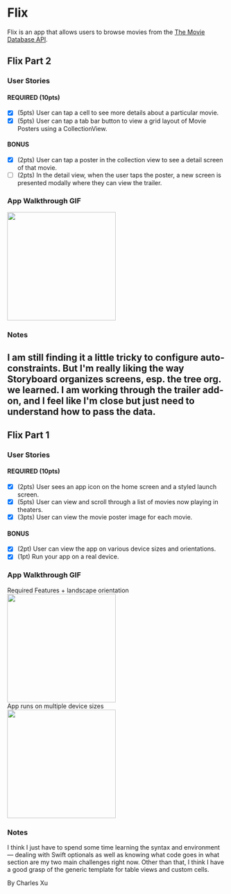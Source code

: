 # Flix

Flix is an app that allows users to browse movies from the [The Movie Database API](http://docs.themoviedb.apiary.io/#).

## Flix Part 2

### User Stories

#### REQUIRED (10pts)
- [x] (5pts) User can tap a cell to see more details about a particular movie.
- [x] (5pts) User can tap a tab bar button to view a grid layout of Movie Posters using a CollectionView.

#### BONUS
- [x] (2pts) User can tap a poster in the collection view to see a detail screen of that movie.
- [ ] (2pts) In the detail view, when the user taps the poster, a new screen is presented modally where they can view the trailer.

### App Walkthrough GIF

<img src="YOUR_GIF_URL_HERE" width=250><br>

### Notes
I am still finding it a little tricky to configure auto-constraints. But I'm really liking the way Storyboard organizes screens, esp. the tree org. we learned. I am working through the trailer add-on, and I feel like I'm close but just need to understand how to pass the data.
---

## Flix Part 1

### User Stories

#### REQUIRED (10pts)
- [x] (2pts) User sees an app icon on the home screen and a styled launch screen.
- [x] (5pts) User can view and scroll through a list of movies now playing in theaters.
- [x] (3pts) User can view the movie poster image for each movie.

#### BONUS
- [x] (2pt) User can view the app on various device sizes and orientations.
- [x] (1pt) Run your app on a real device.

### App Walkthrough GIF

Required Features + landscape orientation<br>
<img src="https://github.com/charlesxu27/Flix-iOS-app/blob/main/flix_recording.gif?raw=true" width=250><br>
App runs on multiple device sizes<br>
<img src="https://github.com/charlesxu27/Flix-iOS-app/blob/main/different_layout_flix.gif?raw=true" width=250><br>

### Notes
I think I just have to spend some time learning the syntax and environment — dealing with Swift optionals as well as knowing what code goes in what section are my two main challenges right now.
Other than that, I think I have a good grasp of the generic template for table views and custom cells.

By Charles Xu